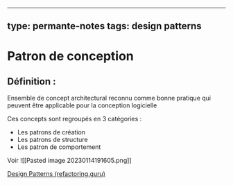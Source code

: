 
---
type: permante-notes
tags: design patterns
---
# Patron de conception 

## Définition :

Ensemble de concept architectural reconnu comme bonne pratique qui peuvent être applicable pour la conception logicielle

Ces concepts sont regroupés en 3 catégories :

- Les patrons de création 
- Les patrons de structure
- Les patron de comportement


Voir 
![[Pasted image 20230114191605.png]]

[Design Patterns (refactoring.guru)](https://refactoring.guru/design-patterns)





